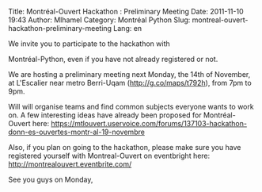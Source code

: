 Title: Montréal-Ouvert Hackathon : Preliminary Meeting
Date: 2011-11-10 19:43
Author: Mlhamel
Category: Montréal Python
Slug: montreal-ouvert-hackathon-preliminary-meeting
Lang: en

<!--:en-->We invite you to participate to the hackathon with
Montréal-Python, even if you have not already registered or not.

We are hosting a preliminary meeting next Monday, the 14th of November,
at L'Escalier near metro Berri-Uqam (http://g.co/maps/t792h), from 7pm
to 9pm.

Will will organise teams and find common subjects everyone wants to work
on. A few interesting ideas have already been proposed for
Montréal-Ouvert here:
https://mtlouvert.uservoice.com/forums/137103-hackathon-donn-es-ouvertes-montr-al-19-novembre

Also, if you plan on going to the hackathon, please make sure you have
registered yourself with Montreal-Ouvert on eventbright here:
http://montrealouvert.eventbrite.com/

See you guys on Monday,<!--:-->
